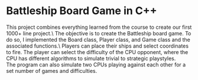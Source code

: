 # Battleship Board Game in C++ 
This project combines everything learned from the course to create our first 1000+ line project.\ 
The objective is to create the Battleship board game. To do so, I implemented the Board class, Player class, and Game class and the associated functions.\ 
Players can place their ships and select coordinates to fire. The player can select the difficulty of the CPU opponent, where the CPU has different algorithms to simulate trivial to strategic playstyles.\
The program can also simulate two CPUs playing against each other for a set number of games and difficulties.  

